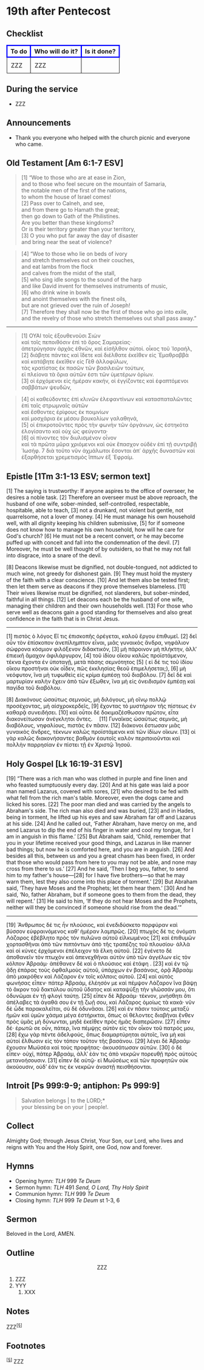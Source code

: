 <head>
<meta charset="utf-8">
<style>
th { text-align: center; font-weight: bold; vertical-align: baseline; border: 3px solid blue; }
td { border: 1px solid black; padding: 10px; }
.h { visibility: hidden; }
</style>
<title>sermon</title>
</head>

# 19th after Pentecost

## Checklist

<table>
<tr>
<th>To do</th><th>Who will do it?</th><th>Is it done?</th>
</tr>
<tr>
<td>ZZZ</td><td>ZZZ</td><td></td>
</tr>
</table>

## During the service

* ZZZ

## Announcements

* Thank you everyone who helped with the church picnic and everyone who came.

## Old Testament [Am 6:1-7 ESV]

> [1] “Woe to those who are at ease in Zion,  
> and to those who feel secure on the mountain of Samaria,  
> the notable men of the first of the nations,  
> to whom the house of Israel comes!  
> [2] Pass over to Calneh, and see,  
> and from there go to Hamath the great;  
> then go down to Gath of the Philistines.  
> Are you better than these kingdoms?  
> Or is their territory greater than your territory,  
> [3] O you who put far away the day of disaster  
> and bring near the seat of violence?

> [4] “Woe to those who lie on beds of ivory  
> and stretch themselves out on their couches,  
> and eat lambs from the flock  
> and calves from the midst of the stall,  
> [5] who sing idle songs to the sound of the harp  
> and like David invent for themselves instruments of music,  
> [6] who drink wine in bowls  
> and anoint themselves with the finest oils,  
> but are not grieved over the ruin of Joseph!  
> [7] Therefore they shall now be the first of those who go into exile,  
> and the revelry of those who stretch themselves out shall pass away.”

------------

> [1] ΟΥΑΙ τοῖς ἐξουθενοῦσι Σιὼν  
> καὶ τοῖς πεποιθόσιν ἐπὶ τὸ ὄρος Σαμαρείας·  
> ἀπετρύγησαν ἀρχὰς ἐθνῶν, καὶ εἰσῆλθον αὐτοί. οἶκος τοῦ ᾿Ισραήλ,  
> [2] διάβητε πάντες καὶ ἴδετε καὶ διέλθατε ἐκεῖθεν εἰς ᾿Εμαθραββὰ καὶ κατάβητε ἐκεῖθεν εἰς Γὲθ ἀλλοφύλων,  
> τὰς κρατίστας ἐκ πασῶν τῶν βασιλειῶν τούτων,  
> εἰ πλείονα τὰ ὅρια αὐτῶν ἐστι τῶν ὑμετέρων ὁρίων.  
> [3] οἱ ἐρχόμενοι εἰς ἡμέραν κακήν, οἱ ἐγγίζοντες καὶ ἐφαπτόμενοι σαββάτων ψευδῶν,

> [4] οἱ καθεύδοντες ἐπὶ κλινῶν ἐλεφαντίνων καὶ κατασπαταλῶντες ἐπὶ ταῖς στρωμναῖς αὐτῶν  
> καὶ ἔσθοντες ἐρίφους ἐκ ποιμνίων  
> καὶ μοσχάρια ἐκ μέσου βουκολίων γαλαθηνά,  
> [5] οἱ ἐπικροτοῦντες πρὸς τὴν φωνὴν τῶν ὀργάνων, ὡς ἑστηκότα ἐλογίσαντο καὶ οὐχ ὡς φεύγοντα·  
> [6] οἱ πίνοντες τὸν διυλισμένον οἶνον  
> καὶ τὰ πρῶτα μῦρα χριόμενοι καὶ οὐκ ἔπασχον οὐδὲν ἐπὶ τῇ συντριβῇ ᾿Ιωσήφ. 7 διὰ τοῦτο νῦν ἀχμάλωτοι ἔσονται ἀπ᾿ ἀρχῆς δυναστῶν καὶ ἐξαρθήσεται χρεμετισμὸς ἵππων ἐξ ᾿Εφραίμ.

## Epistle [1Tm 3:1-13 ESV; sermon text]

[1] The saying is trustworthy: If anyone aspires to the office of overseer, he desires a noble task. [2] Therefore an overseer must be above reproach, the husband of one wife, sober-minded, self-controlled, respectable, hospitable, able to teach, [3] not a drunkard, not violent but gentle, not quarrelsome, not a lover of money. [4] He must manage his own household well, with all dignity keeping his children submissive, [5] for if someone does not know how to manage his own household, how will he care for God's church? [6] He must not be a recent convert, or he may become puffed up with conceit and fall into the condemnation of the devil. [7] Moreover, he must be well thought of by outsiders, so that he may not fall into disgrace, into a snare of the devil.

[8] Deacons likewise must be dignified, not double-tongued, not addicted to much wine, not greedy for dishonest gain. [9] They must hold the mystery of the faith with a clear conscience. [10] And let them also be tested first; then let them serve as deacons if they prove themselves blameless. [11] Their wives likewise must be dignified, not slanderers, but sober-minded, faithful in all things. [12] Let deacons each be the husband of one wife, managing their children and their own households well. [13] For those who serve well as deacons gain a good standing for themselves and also great confidence in the faith that is in Christ Jesus.

------------

[1] πιστὸς ὁ λόγος
Εἴ τις ἐπισκοπῆς ὀρέγεται, καλοῦ ἔργου ἐπιθυμεῖ.
[2] δεῖ οὖν τὸν ἐπίσκοπον ἀνεπίλημπτον εἶναι, μιᾶς γυναικὸς ἄνδρα, νηφάλιον σώφρονα κόσμιον φιλόξενον διδακτικόν,
[3] μὴ πάροινον μὴ πλήκτην, ἀλλ’ ἐπιεικῆ ἄμαχον ἀφιλάργυρον,
[4] τοῦ ἰδίου οἴκου καλῶς προϊστάμενον, τέκνα ἔχοντα ἐν ὑποταγῇ, μετὰ πάσης σεμνότητος
[5] ( εἰ δέ τις τοῦ ἰδίου οἴκου προστῆναι οὐκ οἶδεν, πῶς ἐκκλησίας θεοῦ ἐπιμελήσεται;),
[6] μὴ νεόφυτον, ἵνα μὴ τυφωθεὶς εἰς κρίμα ἐμπέσῃ τοῦ διαβόλου.
[7] δεῖ δὲ καὶ μαρτυρίαν καλὴν ἔχειν ἀπὸ τῶν ἔξωθεν, ἵνα μὴ εἰς ὀνειδισμὸν ἐμπέσῃ καὶ παγίδα τοῦ διαβόλου.

[8] Διακόνους ὡσαύτως σεμνούς, μὴ διλόγους, μὴ οἴνῳ πολλῷ προσέχοντας, μὴ αἰσχροκερδεῖς,
[9] ἔχοντας τὸ μυστήριον τῆς πίστεως ἐν καθαρᾷ συνειδήσει.
[10] καὶ οὗτοι δὲ δοκιμαζέσθωσαν πρῶτον, εἶτα διακονείτωσαν ἀνέγκλητοι ὄντες. 
[11] Γυναῖκας ὡσαύτως σεμνάς, μὴ διαβόλους, νηφαλίους, πιστὰς ἐν πᾶσιν.
[12] διάκονοι ἔστωσαν μιᾶς γυναικὸς ἄνδρες, τέκνων καλῶς προϊστάμενοι καὶ τῶν ἰδίων οἴκων.
[13] οἱ γὰρ καλῶς διακονήσαντες βαθμὸν ἑαυτοῖς καλὸν περιποιοῦνται καὶ πολλὴν παρρησίαν ἐν πίστει τῇ ἐν Χριστῷ Ἰησοῦ.

## Holy Gospel [Lk 16:19-31 ESV]

[19] “There was a rich man who was clothed in purple and fine linen and who feasted sumptuously every day. [20] And at his gate was laid a poor man named Lazarus, covered with sores, [21] who desired to be fed with what fell from the rich man's table. Moreover, even the dogs came and licked his sores. [22] The poor man died and was carried by the angels to Abraham's side. The rich man also died and was buried, [23] and in Hades, being in torment, he lifted up his eyes and saw Abraham far off and Lazarus at his side. [24] And he called out, ‘Father Abraham, have mercy on me, and send Lazarus to dip the end of his finger in water and cool my tongue, for I am in anguish in this flame.’ [25] But Abraham said, ‘Child, remember that you in your lifetime received your good things, and Lazarus in like manner bad things; but now he is comforted here, and you are in anguish. [26] And besides all this, between us and you a great chasm has been fixed, in order that those who would pass from here to you may not be able, and none may cross from there to us.’ [27] And he said, ‘Then I beg you, father, to send him to my father's house—[28] for I have five brothers—so that he may warn them, lest they also come into this place of torment.’ [29] But Abraham said, ‘They have Moses and the Prophets; let them hear them.’ [30] And he said, ‘No, father Abraham, but if someone goes to them from the dead, they will repent.’ [31] He said to him, ‘If they do not hear Moses and the Prophets, neither will they be convinced if someone should rise from the dead.’”

------------

[19] Ἄνθρωπος δέ τις ἦν πλούσιος, καὶ ἐνεδιδύσκετο πορφύραν καὶ βύσσον εὐφραινόμενος καθ’ ἡμέραν λαμπρῶς.
[20] πτωχὸς δέ τις ὀνόματι Λάζαρος ἐβέβλητο πρὸς τὸν πυλῶνα αὐτοῦ εἱλκωμένος
[21] καὶ ἐπιθυμῶν χορτασθῆναι ἀπὸ τῶν πιπτόντων ἀπὸ τῆς τραπέζης τοῦ πλουσίου· ἀλλὰ καὶ οἱ κύνες ἐρχόμενοι ἐπέλειχον τὰ ἕλκη αὐτοῦ.
[22] ἐγένετο δὲ ἀποθανεῖν τὸν πτωχὸν καὶ ἀπενεχθῆναι αὐτὸν ὑπὸ τῶν ἀγγέλων εἰς τὸν κόλπον Ἀβραάμ· ἀπέθανεν δὲ καὶ ὁ πλούσιος καὶ ἐτάφη .
[23] καὶ ἐν τῷ ᾅδῃ ἐπάρας τοὺς ὀφθαλμοὺς αὐτοῦ, ὑπάρχων ἐν βασάνοις, ὁρᾷ Ἀβραὰμ ἀπὸ μακρόθεν καὶ Λάζαρον ἐν τοῖς κόλποις αὐτοῦ.
[24] καὶ αὐτὸς φωνήσας εἶπεν· πάτερ Ἀβραάμ, ἐλέησόν με καὶ πέμψον Λάζαρον ἵνα βάψῃ τὸ ἄκρον τοῦ δακτύλου αὐτοῦ ὕδατος καὶ καταψύξῃ τὴν γλῶσσάν μου, ὅτι ὀδυνῶμαι ἐν τῇ φλογὶ ταύτῃ.
[25] εἶπεν δὲ Ἀβραάμ· τέκνον, μνήσθητι ὅτι ἀπέλαβες τὰ ἀγαθά σου ἐν τῇ ζωῇ σου, καὶ Λάζαρος ὁμοίως τὰ κακά· νῦν δὲ ὧδε παρακαλεῖται, σὺ δὲ ὀδυνᾶσαι.
[26] καὶ ἐν πᾶσιν τούτοις μεταξὺ ἡμῶν καὶ ὑμῶν χάσμα μέγα ἐστήρικται, ὅπως οἱ θέλοντες διαβῆναι ἔνθεν πρὸς ὑμᾶς μὴ δύνωνται, μηδὲ ἐκεῖθεν πρὸς ἡμᾶς διαπερῶσιν.
[27] εἶπεν δέ· ἐρωτῶ σε οὖν, πάτερ, ἵνα πέμψῃς αὐτὸν εἰς τὸν οἶκον τοῦ πατρός μου,
[28] ἔχω γὰρ πέντε ἀδελφούς, ὅπως διαμαρτύρηται αὐτοῖς, ἵνα μὴ καὶ αὐτοὶ ἔλθωσιν εἰς τὸν τόπον τοῦτον τῆς βασάνου.
[29] λέγει δὲ Ἀβραάμ· ἔχουσιν Μωϋσέα καὶ τοὺς προφήτας· ἀκουσάτωσαν αὐτῶν.
[30] ὁ δὲ εἶπεν· οὐχί, πάτερ Ἀβραάμ, ἀλλ’ ἐάν τις ἀπὸ νεκρῶν πορευθῇ πρὸς αὐτοὺς μετανοήσουσιν.
[31] εἶπεν δὲ αὐτῷ· εἰ Μωϋσέως καὶ τῶν προφητῶν οὐκ ἀκούουσιν, οὐδ’ ἐάν τις ἐκ νεκρῶν ἀναστῇ πεισθήσονται.

## Introit [Ps 999:9-9; antiphon: Ps 999:9]

> Salvation belongs | to the LORD;*  
> your blessing be on your | people!.  


## Collect

Almighty God;
through Jesus Christ, Your Son, our Lord, who lives and reigns with You and the Holy Spirit, one God, now and forever.

## Hymns

* Opening hymn: _TLH_ 999 _Te Deum_
* Sermon hymn: _TLH_ 491 _Send, O Lord, Thy Holy Spirit_
* Communion hymn: _TLH_ 999 _Te Deum_
* Closing hymn: _TLH_ 999 _Te Deum_ st 1-3, 6

## Sermon

Beloved in the Lord, AMEN.

## Outline

<center>ZZZ</center>

1. ZZZ
1. YYY
    1. XXX

## Notes


ZZZ<sup>[<a name="id0002" href="#ftn.id0002">§</a>]</sup>

## Footnotes

<sup>[<a name="ftn.id0002" href="#id0002">§</a>]</sup>
ZZZ
